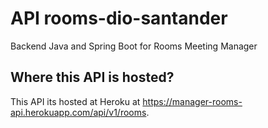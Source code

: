 # API  rooms-dio-santander
Backend Java and Spring Boot for Rooms Meeting Manager

## Where this API is hosted?
This API its hosted at Heroku at https://manager-rooms-api.herokuapp.com/api/v1/rooms.
